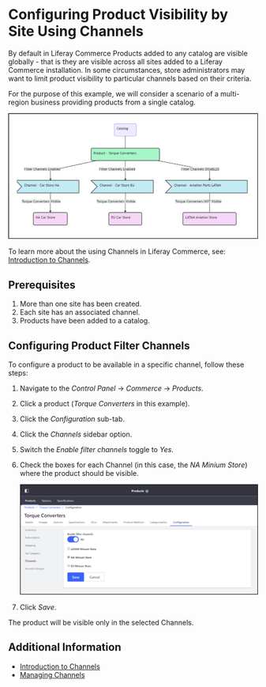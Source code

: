 # Configuring Product Visibility by Site Using Channels

By default in Liferay Commerce Products added to any catalog are visible globally - that is they are visible across all sites added to a Liferay Commerce installation. In some circumstances, store administrators may want to limit product visibility to particular channels based on their criteria.

For the purpose of this example, we will consider a scenario of a multi-region business providing products from a single catalog.

<img src="./images/01.png" width="700px" style="border: #000000 1px solid;">

To learn more about the using Channels in Liferay Commerce, see: [Introduction to Channels](../introduction-to-channels/README.md).

## Prerequisites

1. More than one site has been created.
1. Each site has an associated channel.
1. Products have been added to a catalog.

## Configuring Product Filter Channels

To configure a product to be available in a specific channel, follow these steps:

1. Navigate to the _Control Panel_ → _Commerce_ → _Products_.
1. Click a product (_Torque Converters_ in this example).
1. Click the _Configuration_ sub-tab.
1. Click the _Channels_ sidebar option.
1. Switch the _Enable filter channels_ toggle to _Yes_.
1. Check the boxes for each Channel (in this case, the _NA Minium Store_) where the product should be visible.

    <img src="./images/02.png" width="700px" style="border: #000000 1px solid;">

1. Click _Save_.

The product will be visible only in the selected Channels.

## Additional Information

* [Introduction to Channels](../introduction-to-channels/README.md)
* [Managing Channels](../managing-channels/README.md)
